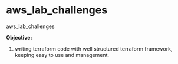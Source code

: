 # aws_lab_challenges
aws_lab_challenges

**Objective:**
1. writing terraform code with well structured terraform framework, keeping easy to use and management. 
